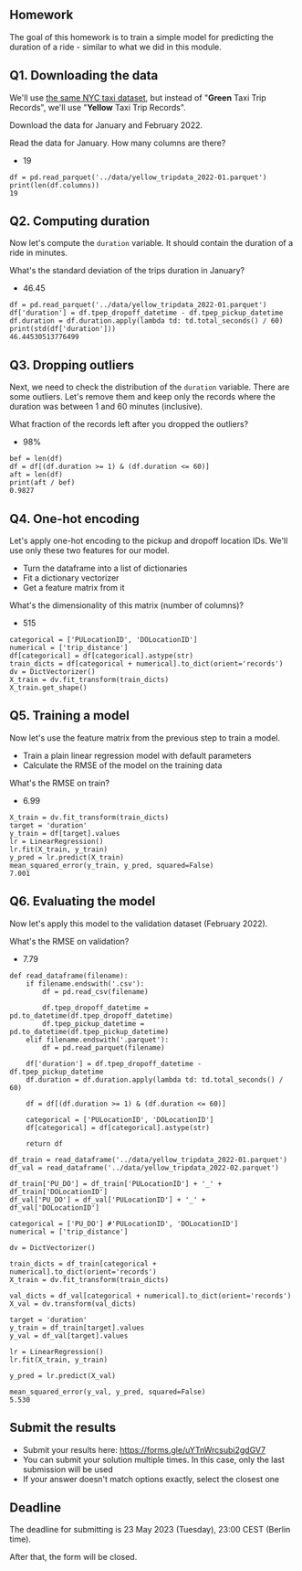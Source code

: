 ## Homework

The goal of this homework is to train a simple model for predicting the duration of a ride - similar to what we did in this module.


## Q1. Downloading the data

We'll use [the same NYC taxi dataset](https://www1.nyc.gov/site/tlc/about/tlc-trip-record-data.page),
but instead of "**Green** Taxi Trip Records", we'll use "**Yellow** Taxi Trip Records".

Download the data for January and February 2022.

Read the data for January. How many columns are there?

* 19

```
df = pd.read_parquet('../data/yellow_tripdata_2022-01.parquet')
print(len(df.columns))
19
```

## Q2. Computing duration

Now let's compute the `duration` variable. It should contain the duration of a ride in minutes. 

What's the standard deviation of the trips duration in January?

* 46.45

```
df = pd.read_parquet('../data/yellow_tripdata_2022-01.parquet')
df['duration'] = df.tpep_dropoff_datetime - df.tpep_pickup_datetime
df.duration = df.duration.apply(lambda td: td.total_seconds() / 60)
print(std(df['duration']))
46.44530513776499
```

## Q3. Dropping outliers

Next, we need to check the distribution of the `duration` variable. There are some outliers. Let's remove them and keep only the records where the duration was between 1 and 60 minutes (inclusive).

What fraction of the records left after you dropped the outliers?

* 98%

```
bef = len(df)
df = df[(df.duration >= 1) & (df.duration <= 60)]
aft = len(df)
print(aft / bef)
0.9827
```

## Q4. One-hot encoding

Let's apply one-hot encoding to the pickup and dropoff location IDs. We'll use only these two features for our model. 

* Turn the dataframe into a list of dictionaries
* Fit a dictionary vectorizer 
* Get a feature matrix from it

What's the dimensionality of this matrix (number of columns)?


* 515

```
categorical = ['PULocationID', 'DOLocationID']
numerical = ['trip_distance']
df[categorical] = df[categorical].astype(str)
train_dicts = df[categorical + numerical].to_dict(orient='records')
dv = DictVectorizer()
X_train = dv.fit_transform(train_dicts)
X_train.get_shape()
```

## Q5. Training a model

Now let's use the feature matrix from the previous step to train a model. 

* Train a plain linear regression model with default parameters 
* Calculate the RMSE of the model on the training data

What's the RMSE on train?

* 6.99

```
X_train = dv.fit_transform(train_dicts)
target = 'duration'
y_train = df[target].values
lr = LinearRegression()
lr.fit(X_train, y_train)
y_pred = lr.predict(X_train)
mean_squared_error(y_train, y_pred, squared=False)
7.001
```

## Q6. Evaluating the model

Now let's apply this model to the validation dataset (February 2022). 

What's the RMSE on validation?

* 7.79

```
def read_dataframe(filename):
    if filename.endswith('.csv'):
        df = pd.read_csv(filename)

        df.tpep_dropoff_datetime = pd.to_datetime(df.tpep_dropoff_datetime)
        df.tpep_pickup_datetime = pd.to_datetime(df.tpep_pickup_datetime)
    elif filename.endswith('.parquet'):
        df = pd.read_parquet(filename)

    df['duration'] = df.tpep_dropoff_datetime - df.tpep_pickup_datetime
    df.duration = df.duration.apply(lambda td: td.total_seconds() / 60)

    df = df[(df.duration >= 1) & (df.duration <= 60)]

    categorical = ['PULocationID', 'DOLocationID']
    df[categorical] = df[categorical].astype(str)
    
    return df
    
df_train = read_dataframe('../data/yellow_tripdata_2022-01.parquet')
df_val = read_dataframe('../data/yellow_tripdata_2022-02.parquet')

df_train['PU_DO'] = df_train['PULocationID'] + '_' + df_train['DOLocationID']
df_val['PU_DO'] = df_val['PULocationID'] + '_' + df_val['DOLocationID']

categorical = ['PU_DO'] #'PULocationID', 'DOLocationID']
numerical = ['trip_distance']

dv = DictVectorizer()

train_dicts = df_train[categorical + numerical].to_dict(orient='records')
X_train = dv.fit_transform(train_dicts)

val_dicts = df_val[categorical + numerical].to_dict(orient='records')
X_val = dv.transform(val_dicts)

target = 'duration'
y_train = df_train[target].values
y_val = df_val[target].values

lr = LinearRegression()
lr.fit(X_train, y_train)

y_pred = lr.predict(X_val)

mean_squared_error(y_val, y_pred, squared=False)
5.530
```

## Submit the results

* Submit your results here: https://forms.gle/uYTnWrcsubi2gdGV7
* You can submit your solution multiple times. In this case, only the last submission will be used
* If your answer doesn't match options exactly, select the closest one


## Deadline

The deadline for submitting is 23 May 2023 (Tuesday), 23:00 CEST (Berlin time). 

After that, the form will be closed.
